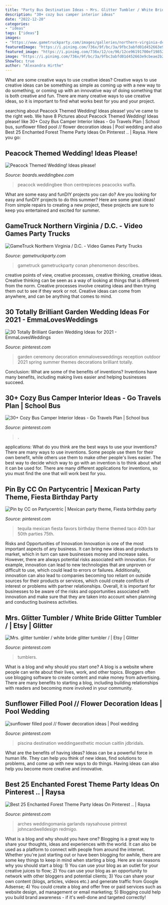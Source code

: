 ```yaml
---
title: "Party Bus Destination Ideas ~ Mrs. Glitter Tumbler / White Bride Glitter Tumbler /"
description: "30+ cozy bus camper interior ideas"
date: "2022-12-20"
categories:
- "ideas"
tags: ["ideas"]
images:
- "https://www.gametruckparty.com/images/galleries/northern-virginia-dc/GameTruck-Video-Game-Parties-0364.1460506453.JPG"
featuredImage: "https://i.pinimg.com/736x/9f/bc/3a/9fbc3abfd01d452663e9cbeae2b20a18.jpg"
featured_image: "https://i.pinimg.com/736x/12/ce/96/12ce96191700ef19852653fb7ed50e38--mexican-party-favors-fiesta-party.jpg"
image: "https://i.pinimg.com/736x/9f/bc/3a/9fbc3abfd01d452663e9cbeae2b20a18.jpg"
ShowToc: true
author: "Alexandra Hirthe"
---
```



What are some creative ways to use creative ideas?
Creative ways to use creative ideas can be something as simple as coming up with a new way to do something, or coming up with an innovative way of doing something that is both creative and fun. There are many creative ways to use creative ideas, so it is important to find what works best for you and your project.

	

		
searching about Peacock Themed Wedding! Ideas please! you've came to the right web. We have 8 Pictures about Peacock Themed Wedding! Ideas please! like 30+ Cozy Bus Camper Interior Ideas - Go Travels Plan | School bus, sunflower filled pool // flower decoration ideas | Pool wedding and also Best 25 Enchanted Forest Theme Party Ideas On Pinterest .. | Raysa. Here you go:
		
    
## Peacock Themed Wedding! Ideas Please!

<img loading=lazy src="http://bios.weddingbee.com/pics/152326/centerpiece.jpg" onerror="this.onerror=null;this.src='https://tse2.mm.bing.net/th?id=OIP.5-7mpKAbulc8JpC9ONXIMAHaLL&amp;pid=15.1';" alt="Peacock Themed Wedding! Ideas please!">

_Source: boards.weddingbee.com_

>peacock weddingbee thon centrepieces peacocks waffa. 

	

What are some easy and funDIY projects you can do?
Are you looking for easy and funDIY projects to do this summer? Here are some great ideas! From simple repairs to creating a new project, these projects are sure to keep you entertained and excited for summer.

    
## GameTruck Northern Virginia / D.C. - Video Games Party Trucks

<img loading=lazy src="https://www.gametruckparty.com/images/galleries/northern-virginia-dc/GameTruck-Video-Game-Parties-0364.1460506453.JPG" onerror="this.onerror=null;this.src='https://tse4.mm.bing.net/th?id=OIP.Ntt0U6AvSqDGu9kSrV1UkQHaFj&amp;pid=15.1';" alt="GameTruck Northern Virginia / D.C. - Video Games Party Trucks">

_Source: gametruckparty.com_

>gametruck gametruckparty conan phenomenon describes. 

	

creative points of view, creative processes, creative thinking, creative ideas.
Creative thinking can be seen as a way of looking at things that is different from the norm. Creative processes involve creating ideas and then trying them out to see if they work or not. Creative ideas can come from anywhere, and can be anything that comes to mind.

    
## 30 Totally Brilliant Garden Wedding Ideas For 2021 - EmmaLovesWeddings

<img loading=lazy src="https://i.pinimg.com/736x/34/81/9d/34819d3f0cc6c313eefcaa8a0551b041.jpg" onerror="this.onerror=null;this.src='https://tse1.mm.bing.net/th?id=OIP.jrY11CAZdG_QeAQ9gUsQIwHaQK&amp;pid=15.1';" alt="30 Totally Brilliant Garden Wedding Ideas for 2021 - EmmaLovesWeddings">

_Source: pinterest.com_

>garden ceremony decoration emmalovesweddings reception outdoor 2021 spring summer themes decorations brilliant totally. 

	

Conclusion: What are some of the benefits of inventions?
Inventions have many benefits, including making lives easier and helping businesses succeed.

    
## 30+ Cozy Bus Camper Interior Ideas - Go Travels Plan | School Bus

<img loading=lazy src="https://i.pinimg.com/736x/83/02/d8/8302d858988a116ac1cff750adbd848a.jpg" onerror="this.onerror=null;this.src='https://tse2.mm.bing.net/th?id=OIP.qhOM4aIyth301syTbvkxKwHaNK&amp;pid=15.1';" alt="30+ Cozy Bus Camper Interior Ideas - Go Travels Plan | School bus">

_Source: pinterest.com_

>. 

	

applications: What do you think are the best ways to use your inventions?
There are many ways to use inventions. Some people use them for their own benefit, while others use them to make other people's lives easier. The best way to decide which way to go with an invention is to think about what it can be used for. There are many different applications for inventions, so you must find the one that will work best for you.

    
## Pin By CC On Partycentric | Mexican Party Theme, Fiesta Birthday Party

<img loading=lazy src="https://i.pinimg.com/736x/12/ce/96/12ce96191700ef19852653fb7ed50e38--mexican-party-favors-fiesta-party.jpg" onerror="this.onerror=null;this.src='https://tse3.mm.bing.net/th?id=OIP.0rYQmhX3Wf-s0qrxHm4gXAHaJ3&amp;pid=15.1';" alt="Pin by CC on Partycentric | Mexican party theme, Fiesta birthday party">

_Source: pinterest.com_

>tequila mexican fiesta favors birthday theme themed taco 40th bar 50th parties 75th. 

	

Risks and Opportunities of Innovation
Innovation is one of the most important aspects of any business. It can bring new ideas and products to market, which in turn can save businesses money and increase sales. However, there are always potential risks associated with innovation. For example, innovation can lead to new technologies that are unproven or difficult to use, which could lead to errors or failures. Additionally, innovation can also lead to companies becoming too reliant on outside sources for their products or services, which could create conflicts of interest or problems with partner relationships. Overall, it is important for businesses to be aware of the risks and opportunities associated with innovation and make sure that they are taken into account when planning and conducting business activities.

    
## Mrs. Glitter Tumbler / White Bride Glitter Tumbler / | Etsy | Glitter

<img loading=lazy src="https://i.pinimg.com/736x/9f/bc/3a/9fbc3abfd01d452663e9cbeae2b20a18.jpg" onerror="this.onerror=null;this.src='https://tse2.mm.bing.net/th?id=OIP.UjTmLmDsDglp0D7jr3-I-AHaHa&amp;pid=15.1';" alt="Mrs. glitter tumbler / white bride glitter tumbler / | Etsy | Glitter">

_Source: pinterest.com_

>tumblers. 

	

What is a blog and why should you start one?
A blog is a website where people can write about their lives, work, and other topics. Bloggers often use blogging software to create content and make money from advertising. There are many benefits to starting a blog, including building relationships with readers and becoming more involved in your community.

    
## Sunflower Filled Pool // Flower Decoration Ideas | Pool Wedding

<img loading=lazy src="https://i.pinimg.com/736x/07/ed/cc/07edcc4dc26b967f00a04b32fd561156.jpg" onerror="this.onerror=null;this.src='https://tse2.mm.bing.net/th?id=OIP.AyT2x3cATv0YPQY8ZIwpewHaLH&amp;pid=15.1';" alt="sunflower filled pool // flower decoration ideas | Pool wedding">

_Source: pinterest.com_

>piscina destination weddingaesthetic mociun caitlin jdbridals. 

	

What are the benefits of having ideas?
Ideas can be a powerful force in human life. They can help you think of new ideas, find solutions to problems, and come up with new ways to do things. Having ideas can also help you become more creative and innovative.

    
## Best 25 Enchanted Forest Theme Party Ideas On Pinterest .. | Raysa

<img loading=lazy src="https://i.pinimg.com/736x/31/e2/12/31e212a7c828dad9ef5f3045d2bb6207.jpg" onerror="this.onerror=null;this.src='https://tse2.mm.bing.net/th?id=OIP.-fKwND__I7Q88v2y7Z5_WgHaLG&amp;pid=15.1';" alt="Best 25 Enchanted Forest Theme Party Ideas On Pinterest .. | Raysa">

_Source: pinterest.com_

>arches weddingomania garlands raysahouse pintrest johncardwelldesign redmigo. 

	

What is a blog and why should you have one?
Blogging is a great way to share your thoughts, ideas and experiences with the world. It can also be used as a platform to connect with people from around the internet. Whether you're just starting out or have been blogging for awhile, there are some key things to keep in mind when starting a blog. Here are six reasons why you should start a blog: 1) You can use your blog as an outlet for your creative juices to flow; 2) You can use your blog as an opportunity to network with other bloggers and potential clients; 3) You can share your own content (blogs, articles, videos etc.) and generate traffic from Google Adsense; 4) You could create a blog and offer free or paid services such as website design, ad management or email marketing; 5) Blogging could help you build brand awareness - if it's well-done and targeted correctly!


